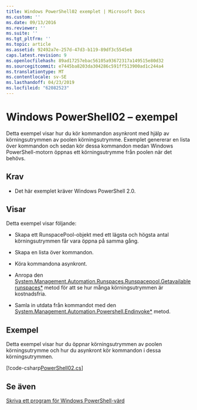 ```yaml
---
title: Windows PowerShell02 exemplet | Microsoft Docs
ms.custom: ''
ms.date: 09/13/2016
ms.reviewer: ''
ms.suite: ''
ms.tgt_pltfrm: ''
ms.topic: article
ms.assetid: 92492a7e-257d-47d3-b119-89df3c5545e8
caps.latest.revision: 9
ms.openlocfilehash: 89ad17257ebac56105a93672317a149515e80d32
ms.sourcegitcommit: e7445ba8203da304286c591ff513900ad1c244a4
ms.translationtype: MT
ms.contentlocale: sv-SE
ms.lasthandoff: 04/23/2019
ms.locfileid: "62082523"
---
```

# <a name="windows-powershell02-sample"></a>Windows PowerShell02 – exempel

Detta exempel visar hur du kör kommandon asynkront med hjälp av körningsutrymmen av poolen körningsutrymme. Exemplet genererar en lista över kommandon och sedan kör dessa kommandon medan Windows PowerShell-motorn öppnas ett körningsutrymme från poolen när det behövs.

## <a name="requirements"></a>Krav

- Det här exemplet kräver Windows PowerShell 2.0.

## <a name="demonstrates"></a>Visar

Detta exempel visar följande:

- Skapa ett RunspacePool-objekt med ett lägsta och högsta antal körningsutrymmen får vara öppna på samma gång.

- Skapa en lista över kommandon.

- Köra kommandona asynkront.

- Anropa den [System.Management.Automation.Runspaces.Runspacepool.Getavailablerunspaces*](/dotnet/api/System.Management.Automation.Runspaces.RunspacePool.GetAvailableRunspaces) metod för att se hur många körningsutrymmen är kostnadsfria.

- Samla in utdata från kommandot med den [System.Management.Automation.Powershell.Endinvoke*](/dotnet/api/System.Management.Automation.PowerShell.EndInvoke) metod.

## <a name="example"></a>Exempel

Detta exempel visar hur du öppnar körningsutrymmen av poolen körningsutrymme och hur du asynkront kör kommandon i dessa körningsutrymmen.

[!code-csharp[PowerShell02.cs](../../powershell-sdk-samples/SDK-2.0/csharp/PowerShell02/PowerShell02.cs#L11-L96 "PowerShell02.cs")]

## <a name="see-also"></a>Se även

[Skriva ett program för Windows PowerShell-värd](./writing-a-windows-powershell-host-application.md)